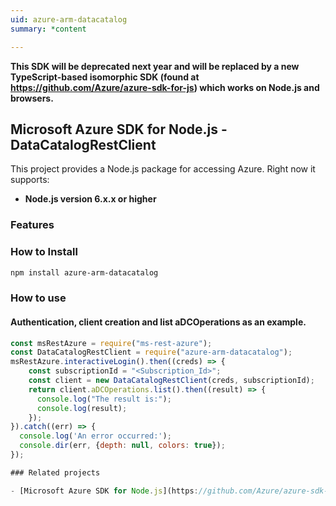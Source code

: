 ```yaml
---
uid: azure-arm-datacatalog
summary: *content

---
```

**This SDK will be deprecated next year and will be replaced by a new TypeScript-based isomorphic SDK (found at https://github.com/Azure/azure-sdk-for-js) which works on Node.js and browsers.**
## Microsoft Azure SDK for Node.js - DataCatalogRestClient
This project provides a Node.js package for accessing Azure. Right now it supports:
- **Node.js version 6.x.x or higher**

### Features


### How to Install

```bash
npm install azure-arm-datacatalog
```

### How to use

#### Authentication, client creation and list aDCOperations as an example.

```javascript
const msRestAzure = require("ms-rest-azure");
const DataCatalogRestClient = require("azure-arm-datacatalog");
msRestAzure.interactiveLogin().then((creds) => {
    const subscriptionId = "<Subscription_Id>";
    const client = new DataCatalogRestClient(creds, subscriptionId);
    return client.aDCOperations.list().then((result) => {
      console.log("The result is:");
      console.log(result);
    });
}).catch((err) => {
  console.log('An error occurred:');
  console.dir(err, {depth: null, colors: true});
});

### Related projects

- [Microsoft Azure SDK for Node.js](https://github.com/Azure/azure-sdk-for-node)
